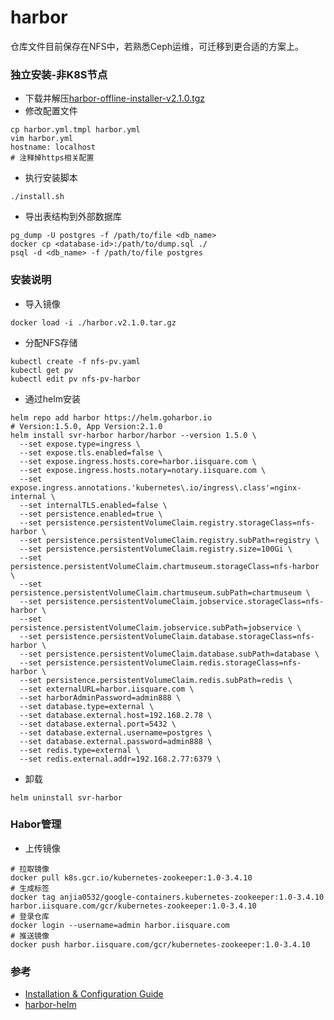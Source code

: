 # harbor
仓库文件目前保存在NFS中，若熟悉Ceph运维，可迁移到更合适的方案上。

### 独立安装-非K8S节点
- 下载并解压[harbor-offline-installer-v2.1.0.tgz](https://github.com/goharbor/harbor/releases/tag/v2.1.0)
- 修改配置文件
```
cp harbor.yml.tmpl harbor.yml
vim harbor.yml
hostname: localhost
# 注释掉https相关配置
```
- 执行安装脚本
```
./install.sh
```
- 导出表结构到外部数据库
```
pg_dump -U postgres -f /path/to/file <db_name>
docker cp <database-id>:/path/to/dump.sql ./
psql -d <db_name> -f /path/to/file postgres
```

### 安装说明
- 导入镜像
```
docker load -i ./harbor.v2.1.0.tar.gz
```
- 分配NFS存储
```
kubectl create -f nfs-pv.yaml
kubectl get pv
kubectl edit pv nfs-pv-harbor
```
- 通过helm安装
```
helm repo add harbor https://helm.goharbor.io
# Version:1.5.0, App Version:2.1.0
helm install svr-harbor harbor/harbor --version 1.5.0 \
  --set expose.type=ingress \
  --set expose.tls.enabled=false \
  --set expose.ingress.hosts.core=harbor.iisquare.com \
  --set expose.ingress.hosts.notary=notary.iisquare.com \
  --set expose.ingress.annotations.'kubernetes\.io/ingress\.class'=nginx-internal \
  --set internalTLS.enabled=false \
  --set persistence.enabled=true \
  --set persistence.persistentVolumeClaim.registry.storageClass=nfs-harbor \
  --set persistence.persistentVolumeClaim.registry.subPath=registry \
  --set persistence.persistentVolumeClaim.registry.size=100Gi \
  --set persistence.persistentVolumeClaim.chartmuseum.storageClass=nfs-harbor \
  --set persistence.persistentVolumeClaim.chartmuseum.subPath=chartmuseum \
  --set persistence.persistentVolumeClaim.jobservice.storageClass=nfs-harbor \
  --set persistence.persistentVolumeClaim.jobservice.subPath=jobservice \
  --set persistence.persistentVolumeClaim.database.storageClass=nfs-harbor \
  --set persistence.persistentVolumeClaim.database.subPath=database \
  --set persistence.persistentVolumeClaim.redis.storageClass=nfs-harbor \
  --set persistence.persistentVolumeClaim.redis.subPath=redis \
  --set externalURL=harbor.iisquare.com \
  --set harborAdminPassword=admin888 \
  --set database.type=external \
  --set database.external.host=192.168.2.78 \
  --set database.external.port=5432 \
  --set database.external.username=postgres \
  --set database.external.password=admin888 \
  --set redis.type=external \
  --set redis.external.addr=192.168.2.77:6379 \
```
- 卸载
```
helm uninstall svr-harbor
```

### Habor管理
- 上传镜像
```
# 拉取镜像
docker pull k8s.gcr.io/kubernetes-zookeeper:1.0-3.4.10
# 生成标签
docker tag anjia0532/google-containers.kubernetes-zookeeper:1.0-3.4.10 harbor.iisquare.com/gcr/kubernetes-zookeeper:1.0-3.4.10
# 登录仓库
docker login --username=admin harbor.iisquare.com
# 推送镜像
docker push harbor.iisquare.com/gcr/kubernetes-zookeeper:1.0-3.4.10
```

### 参考
- [Installation & Configuration Guide](https://goharbor.io/docs/2.1.0/install-config/)
- [harbor-helm](https://github.com/goharbor/harbor-helm)
